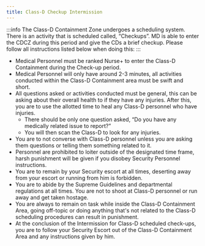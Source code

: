 ```yaml
---
title: Class-D Checkup Intermission
---
```


:::info
The Class-D Containment Zone undergoes a scheduling system. There is an activity that is scheduled called, “Checkups”. MD is able to enter the CDCZ during this period and give the CDs a brief checkup. Please follow all instructions listed below when doing this:
:::

- Medical Personnel must be ranked Nurse+ to enter the Class-D Containment during the Check-up period.
- Medical Personnel will only have around 2-3 minutes, all activities conducted within the Class-D Containment area must be swift and short.
- All questions asked or activities conducted must be general, this can be asking about their overall health to if they have any injuries. After this, you are to use the allotted time to heal any Class-D personnel who have injuries.
    - There should be only one question asked, “Do you have any medically related issue to report?”
    - You will then scan the Class-D to look for any injuries.
- You are to not converse with Class-D personnel unless you are asking them questions or telling them something related to it.
- Personnel are prohibited to loiter outside of the designated time frame, harsh punishment will be given if you disobey Security Personnel instructions.
- You are to remain by your Security escort at all times, deserting away from your escort or running from him is forbidden.
- You are to abide by the Supreme Guidelines and departmental regulations at all times. You are not to shoot at Class-D personnel or run away and get taken hostage.
- You are always to remain on task while inside the Class-D Containment Area, going off-topic or doing anything that's not related to the Class-D scheduling procedures can result in punishment.
- At the conclusion of the Intermission for Class-D scheduled check-ups, you are to follow your Security Escort out of the Class-D Containment Area and any instructions given by him.